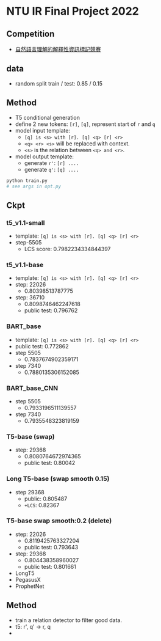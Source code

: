 # NTU IR Final Project 2022

## Competition

* [自然語言理解的解釋性資訊標記競賽](https://tbrain.trendmicro.com.tw/Competitions/Details/26)

## data

* random split train / test: 0.85 / 0.15

## Method

* T5 conditional generation
* define 2 new tokens: `[r]`, `[q]`, represent start of `r` and `q`
* model input template: 
    * `[q] is <s> with [r]. [q] <q> [r] <r>`
    * `<q> <r> <s>` will be replaced with context.
    * `<s>` is the relation between `<q> and <r>`.
* model output template:
    * generate `r'`: `[r] ....`
    * generate `q'`: `[q] ....`
```py
python train.py
# see args in opt.py 
```

## Ckpt

### t5_v1.1-small
* template: `[q] is <s> with [r]. [q] <q> [r] <r>`
* step-5505
    * LCS score: 0.7982234334844397

### t5_v1.1-base

* template: `[q] is <s> with [r]. [q] <q> [r] <r>`
* step: 22026
    * 0.80398513787775
* step: 36710
    * 0.8098746462247618
    * public test: 0.796762
    
### BART_base

* template: `[q] is <s> with [r]. [q] <q> [r] <r>`
* public test: 0.772862
* step 5505
    * 0.7837674902359171
* step 7340
    * 0.7880135306152085

### BART_base_CNN

* step 5505
    * 0.7933196511139557
* step 7340
    * 0.7935548323819159

### T5-base (swap)
* step: 29368
    * 0.8080764672974365
    * public test: 0.80042


### Long T5-base (swap smooth 0.15)
* step 29368
    * public: 0.805487
    * `+LCS`: 0.82367

### T5-base swap smooth:0.2 (delete)
* step: 22026
    * 0.8119425763327204
    * public test: 0.793643
* step: 29368
    * 0.804438358960027
    * public test: 0.801661
* LongT5
* PegasusX
* ProphetNet


## Method
* train a relation detector to filter good data.
* t5: r', q' -> r, q
* 